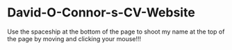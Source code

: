 # David-O-Connor-s-CV-Website

Use the spaceship at the bottom of the page to shoot my name at the top of the page by moving and clicking your mouse!!!
